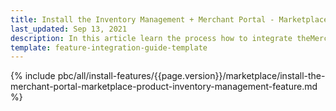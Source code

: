 ```yaml
---
title: Install the Inventory Management + Merchant Portal - Marketplace Product feature
last_updated: Sep 13, 2021
description: In this article learn the process how to integrate theMerchant Portal - Marketplace Product + Inventory Management feature into a Spryker Marketplace project.
template: feature-integration-guide-template
---
```


{% include pbc/all/install-features/{{page.version}}/marketplace/install-the-merchant-portal-marketplace-product-inventory-management-feature.md %} <!-- To edit, see /_includes/pbc/all/install-features/202311.0/marketplace/install-the-merchant-portal-marketplace-product-inventory-management-feature.md -->

